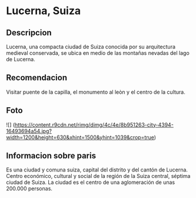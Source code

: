 # Lucerna, Suiza

## Descripcion
Lucerna, una compacta ciudad de Suiza conocida por su arquitectura medieval conservada, se ubica en medio de las montañas nevadas del lago de Lucerna.

## Recomendacion
Visitar puente de la capilla, el monumento al leòn y el centro de la cultura.

## Foto
![] (https://content.r9cdn.net/rimg/dimg/4c/4e/8b951263-city-4394-16493694a54.jpg?width=1200&height=630&xhint=1500&yhint=1039&crop=true)

## Informacion sobre paris
Es una ciudad y comuna suiza, capital del distrito y del cantón de Lucerna. Centro económico, cultural y social de la región de la Suiza central, séptima ciudad de Suiza. La ciudad es el centro de una aglomeración de unas 200.000 personas.
